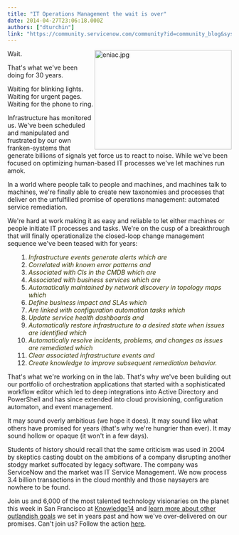```yaml
---
title: "IT Operations Management the wait is over"
date: 2014-04-27T23:06:18.000Z
authors: ["dturchin"]
link: "https://community.servicenow.com/community?id=community_blog&sys_id=bfcce265dbd0dbc01dcaf3231f9619ae"
---
```

<p class="p1"><img   alt="eniac.jpg" class="image-0 jive-image" height="223" src="a3e009c2db1897041dcaf3231f96198b.iix" style="height: 223.72881355932202px; float: right; width: 308px;" width="308"/>Wait.</p><p class="p2"></p><p class="p1">That's what we've been doing for 30 years.</p><p class="p2"></p><p class="p1">Waiting for blinking lights. Waiting for urgent pages. Waiting for the phone to ring.</p><p class="p2"></p><p class="p1">Infrastructure has monitored us. We've been scheduled and manipulated and frustrated by our own franken-systems that generate billions of signals yet force us to react to noise. While we've been focused on optimizing human-based IT processes we've let machines run amok.</p><p class="p2"></p><p class="p1">In a world where people talk to people and machines, and machines talk to machines, we're finally able to create new taxonomies and processes that deliver on the unfulfilled promise of operations management: automated service remediation.</p><p class="p2"></p><p class="p1">We're hard at work making it as easy and reliable to let either machines or people initiate IT processes and tasks. We're on the cusp of a breakthrough that will finally operationalize the closed-loop change management sequence we've been teased with for years:</p><p class="p1"></p><ol class="ol1"><ol><li><span style="color: #333300;"><em>Infrastructure events generate alerts which are</em></span></li><li><span style="color: #333300;"><em>Correlated with known error patterns and</em></span></li><li><span style="color: #333300;"><em>Associated with CIs in the CMDB which are</em></span></li><li><span style="color: #333300;"><em>Associated with business services which are</em></span></li><li><span style="color: #333300;"><em>Automatically maintained by network discovery in topology maps which</em></span></li><li><span style="color: #333300;"><em>Define business impact and SLAs which</em></span></li><li><span style="color: #333300;"><em>Are linked with configuration automation tasks which</em></span></li><li><span style="color: #333300;"><em>Update service health dashboards and</em></span></li><li><span style="color: #333300;"><em>Automatically restore infrastructure to a desired state when issues are identified which</em></span></li><li><span style="color: #333300;"><em>Automatically resolve incidents, problems, and changes as issues are remediated which</em></span></li><li><span style="color: #333300;"><em>Clear associated infrastructure events and</em></span></li><li><span style="color: #333300;"><em>Create knowledge to improve subsequent remediation behavior.</em></span></li></ol></ol><p class="p1"></p><p class="p1">That's what we're working on in the lab. That's why we've been building out our portfolio of orchestration applications that started with a sophisticated workflow editor which led to deep integrations into Active Directory and PowerShell and has since extended into cloud provisioning, configuration automaton, and event management.</p><p class="p2"></p><p class="p1">It may sound overly ambitious (we hope it does). It may sound like what others have promised for years (that's why we're hungrier than ever). It may sound hollow or opaque (it won't in a few days).</p><p class="p2"></p><p class="p1">Students of history should recall that the same criticism was used in 2004 by skeptics casting doubt on the ambitions of a company disrupting another stodgy market suffocated by legacy software. The company was ServiceNow and the market was IT Service Management. We now process 3.4 billion transactions in the cloud monthly and those naysayers are nowhere to be found.</p><p class="p2"></p><p class="p1">Join us and 6,000 of the most talented technology visionaries on the planet this week in San Francisco at <a title="owledge.servicenow.com/" href="http://knowledge.servicenow.com/">Knowledge14</a> and <a title="nowledge.servicenow.com/speakers.html" href="https://knowledge.servicenow.com/speakers.html">learn more about other outlandish goals</a> we set in years past and how we've over-delivered on our promises. Can't join us? Follow the action <a title="" _jive_internal="true" href="/welcome">here</a>.</p>